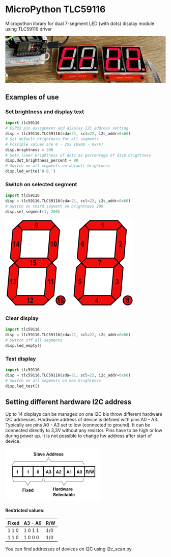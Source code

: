 # MicroPython TLC59116 
Micropython library for dual 7-segment LED (with dots) display module using TLC59116 driver

![demo.jpg](Documentation/demo.jpg)

## Examples of use
### Set brightness and display text
```python
import tlc59116
# ESP32 pin assignment and display I2C address setting
disp = tlc59116.TLC59116(sda=21, scl=22, i2c_addr=0x60)
# Set default brightness for all segments
# Possible values are 0 - 255 (0x00 - 0xFF)
disp.brightness = 200
# Sets lower brightness of dots as percentage of disp.brightness
disp.dot_brightness_percent = 80
# Switch on all segments on default brightness
disp.led_write('8.8.')
```
### Switch on selected segment
```python
import tlc59116
disp = tlc59116.TLC59116(sda=21, scl=22, i2c_addr=0x60)
# Switch on third segment on brightness 200
disp.set_segment(1, 200)
```
![segment_numbers.png](Documentation/segment_numbers.png)
### Clear display
```python
import tlc59116
disp = tlc59116.TLC59116(sda=21, scl=22, i2c_addr=0x60)
# Switch off all segments
disp.led_empty()
```
### Test display
```python
import tlc59116
disp = tlc59116.TLC59116(sda=21, scl=22, i2c_addr=0x60)
# Switch on all segments on max brightness
disp.led_test()
```
## Setting different hardware I2C address
Up to 14 displays can be managed on one I2C bis throw different hardware I2C addresses.
Hardware address of device is defined with pins A0 - A3. Typically are pins A0 - A3 set to low (connected to ground).
It can be connected directly to 3,3V without any resistor. Pins have to be high or low during power up.
It is not possible to change hw address after start of device.

![hw_i2c_address.jpg](Documentation/hw_i2c_address.jpg)

#### Restricted values:

| Fixed | A3 - A0 | R/W |
|-------|---------|-----|
| 1 1 0 | 1 0 1 1 | 1/0 | Software reset address
| 1 1 0 | 1 0 0 0 | 1/0 | LED I2C all call address

You can find addresses of devices on I2C using i2c_scan.py.






